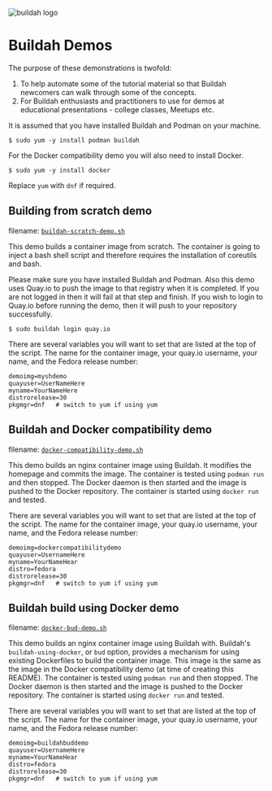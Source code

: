 ![buildah logo](https://cdn.rawgit.com/containers/buildah/master/logos/buildah-logo_large.png)

# Buildah Demos

The purpose of these demonstrations is twofold:

1. To help automate some of the tutorial material so that Buildah newcomers can walk through some of the concepts.
2. For Buildah enthusiasts and practitioners to use for demos at educational presentations - college classes, Meetups etc.

It is assumed that you have installed Buildah and Podman on your machine.

    $ sudo yum -y install podman buildah

For the Docker compatibility demo you will also need to install Docker.

    $ sudo yum -y install docker

Replace `yum` with `dnf` if required.

## Building from scratch demo

filename: [`buildah-scratch-demo.sh`](buildah-scratch-demo.sh)

This demo builds a container image from scratch. The container is going to inject a bash shell script and therefore requires the installation of coreutils and bash.

Please make sure you have installed Buildah and Podman. Also this demo uses Quay.io to push the image to that registry when it is completed. If you are not logged in then it will fail at that step and finish. If you wish to login to Quay.io before running the demo, then it will push to your repository successfully.

    $ sudo buildah login quay.io

There are several variables you will want to set that are listed at the top of the script. The name for the container image, your quay.io username, your name, and the Fedora release number:

    demoimg=myshdemo
    quayuser=UserNameHere
    myname=YourNameHere
    distrorelease=30
    pkgmgr=dnf   # switch to yum if using yum

## Buildah and Docker compatibility demo

filename: [`docker-compatibility-demo.sh`](docker-compatibility-demo.sh)

This demo builds an nginx container image using Buildah. It modifies the homepage and commits the image. The container is tested using `podman run` and then stopped. The Docker daemon is then started and the image is pushed to the Docker repository. The container is started using `docker run` and tested.

There are several variables you will want to set that are listed at the top of the script. The name for the container image, your quay.io username, your name, and the Fedora release number:

    demoimg=dockercompatibilitydemo
    quayuser=UsernameHere
    myname=YourNameHear
    distro=fedora
    distrorelease=30
    pkgmgr=dnf   # switch to yum if using yum

## Buildah build using Docker demo

filename: [`docker-bud-demo.sh`](buildah-bud-demo.sh)

This demo builds an nginx container image using Buildah with. Buildah's `buildah-using-docker`, or `bud` option, provides a mechanism for using existing Dockerfiles to build the container image. This image is the same as the image in the Docker compatibility demo (at time of creating this README). The container is tested using `podman run` and then stopped. The Docker daemon is then started and the image is pushed to the Docker repository. The container is started using `docker run` and tested.

There are several variables you will want to set that are listed at the top of the script. The name for the container image, your quay.io username, your name, and the Fedora release number:

    demoimg=buildahbuddemo
    quayuser=UsernameHere
    myname=YourNameHear
    distro=fedora
    distrorelease=30
    pkgmgr=dnf   # switch to yum if using yum
